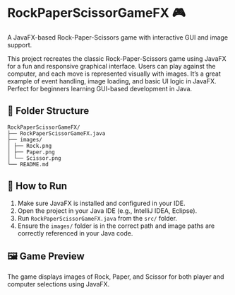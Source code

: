 # RockPaperScissorGameFX 🎮

A JavaFX-based Rock-Paper-Scissors game with interactive GUI and image support.

This project recreates the classic Rock-Paper-Scissors game using JavaFX for a fun and responsive graphical interface. 
Users can play against the computer, and each move is represented visually with images. 
It’s a great example of event handling, image loading, and basic UI logic in JavaFX. 
Perfect for beginners learning GUI-based development in Java.

## 📂 Folder Structure
    RockPaperScissorGameFX/
    ├── RockPaperScissorGameFX.java
    ├── images/
    │ ├── Rock.png
    │ ├── Paper.png
    │ └── Scissor.png
    └── README.md


## 🚀 How to Run

1. Make sure JavaFX is installed and configured in your IDE.
2. Open the project in your Java IDE (e.g., IntelliJ IDEA, Eclipse).
3. Run `RockPaperScissorGameFX.java` from the `src/` folder.
4. Ensure the `images/` folder is in the correct path and image paths are correctly referenced in your Java code.

## 🖼️ Game Preview

The game displays images of Rock, Paper, and Scissor for both player and computer selections using JavaFX.

